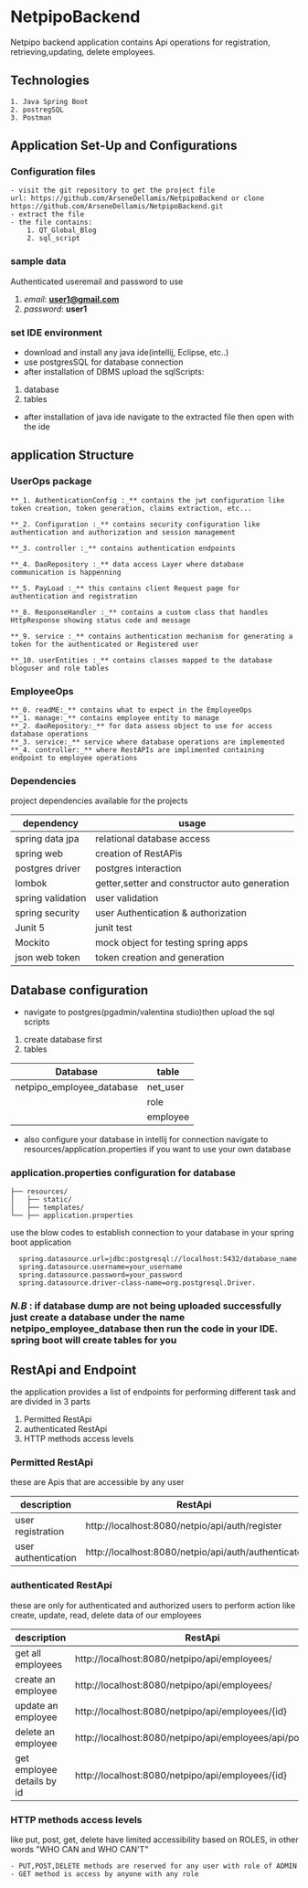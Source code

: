 # NetpipoBackend

Netpipo backend application contains Api operations for registration, retrieving,updating, delete employees.

## Technologies
    1. Java Spring Boot
    2. postregSQL
    3. Postman

## Application Set-Up and Configurations

### Configuration files

    - visit the git repository to get the project file
    url: https://github.com/ArseneDellamis/NetpipoBackend or clone https://github.com/ArseneDellamis/NetpipoBackend.git
    - extract the file
    - the file contains:
        1. QT_Global_Blog
        2. sql_script
### sample data
Authenticated useremail and password to use
1. _email_: **user1@gmail.com**
2. _password_: **user1**

### set IDE environment
- download and install any java ide(intellij, Eclipse, etc..)
- use postgresSQL for database connection
- after installation of DBMS upload the sqlScripts:
1. database
2. tables
- after installation of java ide navigate to the extracted file then open with the ide

## application Structure

### UserOps package
    
    **_1. AuthenticationConfig :_** contains the jwt configuration like token creation, token generation, claims extraction, etc...
    
    **_2. Configuration :_** contains security configuration like authentication and authorization and session management
    
    **_3. controller :_** contains authentication endpoints
    
    **_4. DaoRepository :_** data access Layer where database communication is happenning
    
    **_5. PayLoad :_** this contains client Request page for authentication and registration

    **_8. ResponseHandler :_** contains a custom class that handles HttpResponse showing status code and message
    
    **_9. service :_** contains authentication mechanism for generating a token for the authenticated or Registered user
    
    **_10. userEntities :_** contains classes mapped to the database bloguser and role tables

###  EmployeeOps
    **_0. readME:_** contains what to expect in the EmployeeOps
    **_1. manage:_** contains employee entity to manage
    **_2. daoRepository:_** for data assess object to use for access database operations
    **_3. service:_** service where database operations are implemented 
    **_4. controller:_** where RestAPIs are implimented containing endpoint to employee operations


### Dependencies
project dependencies available for the projects

| dependency        | usage                                        |
|-------------------|----------------------------------------------|
| spring data jpa   | relational database access                   |
| spring web        | creation of RestAPis                         |
| postgres driver   | postgres interaction                         |
| lombok            | getter,setter and constructor auto generation |
| spring validation | user validation                              |
| spring security   | user Authentication & authorization          |
| Junit 5           | junit test                                   |
| Mockito           | mock object for testing spring apps          |
| json web token    | token creation and generation                |


## Database configuration
- navigate to postgres(pgadmin/valentina studio)then upload the sql scripts
1. create database first
2. tables

| Database                  | table    |
|---------------------------|----------|
| netpipo_employee_database | net_user |
|                           | role     |
|                           | employee |

- also configure your database in intellij for connection navigate to resources/application.properties
  if you want to use your own database

### application.properties configuration for database
```plaintext
├── resources/
│   ├── static/
│   ├── templates/
└── ├── application.properties
```
  use the blow codes to establish connection to your database in your spring boot application
      
      spring.datasource.url=jdbc:postgresql://localhost:5432/database_name
      spring.datasource.username=your_username
      spring.datasource.password=your_password
      spring.datasource.driver-class-name=org.postgresql.Driver.

### *_N.B_* : if database dump are not being uploaded successfully just create a database under the name netpipo_employee_database then run the code in your IDE. spring boot will create tables for you


## RestApi and Endpoint
the application provides a list of endpoints for performing different task and are divided in 3 parts
1. Permitted RestApi
2. authenticated RestApi
3. HTTP methods access levels


### Permitted RestApi
these are Apis that are accessible by any user

| description                | RestApi                                                    |
|----------------------------|------------------------------------------------------------|
| user registration         |  http://localhost:8080/netpio/api/auth/register              |
| user authentication        | http://localhost:8080/netpio/api/auth/authenticate              |

### authenticated RestApi
these are only for authenticated and authorized users to perform action like create, update, read, delete
data of our employees

| description                | RestApi                                                    |
|----------------------------|------------------------------------------------------------|
| get all employees          | http://localhost:8080/netpipo/api/employees/               |
| create an employee         | http://localhost:8080/netpipo/api/employees/               |
| update an employee         | http://localhost:8080/netpipo/api/employees/{id}           |
| delete an employee         | http://localhost:8080/netpipo/api/employees/api/posts/{id} |
| get employee details by id | http://localhost:8080/netpipo/api/employees/{id}           |


### HTTP methods access levels

like put, post, get, delete have limited accessibility based on ROLES,
in other words "WHO CAN and WHO CAN'T"

    - PUT,POST,DELETE methods are reserved for any user with role of ADMIN
    - GET method is access by anyone with any role